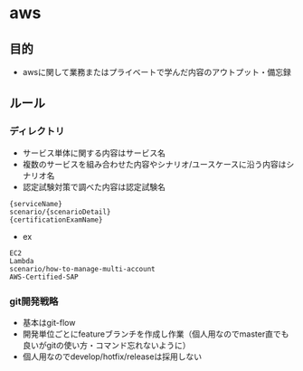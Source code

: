 # aws
## 目的
* awsに関して業務またはプライベートで学んだ内容のアウトプット・備忘録
## ルール
### ディレクトリ
* サービス単体に関する内容はサービス名
* 複数のサービスを組み合わせた内容やシナリオ/ユースケースに沿う内容はシナリオ名
* 認定試験対策で調べた内容は認定試験名
```
{serviceName}
scenario/{scenarioDetail}
{certificationExamName}
```
* ex
```
EC2
Lambda
scenario/how-to-manage-multi-account
AWS-Certified-SAP
```
### git開発戦略
* 基本はgit-flow
* 開発単位ごとにfeatureブランチを作成し作業（個人用なのでmaster直でも良いがgitの使い方・コマンド忘れないように）
* 個人用なのでdevelop/hotfix/releaseは採用しない

<script src="https://blz-soft.github.io/md_style/release/v1.2/md_style.js" ></script>